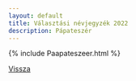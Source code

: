 ```yaml
---
layout: default
title: Választási névjegyzék 2022
description: Pápateszér
---
```


{% include Paapateszeer.html %}

[Vissza](./)